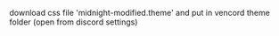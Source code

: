 download css file 'midnight-modified.theme' and put in vencord theme folder (open from discord settings)
